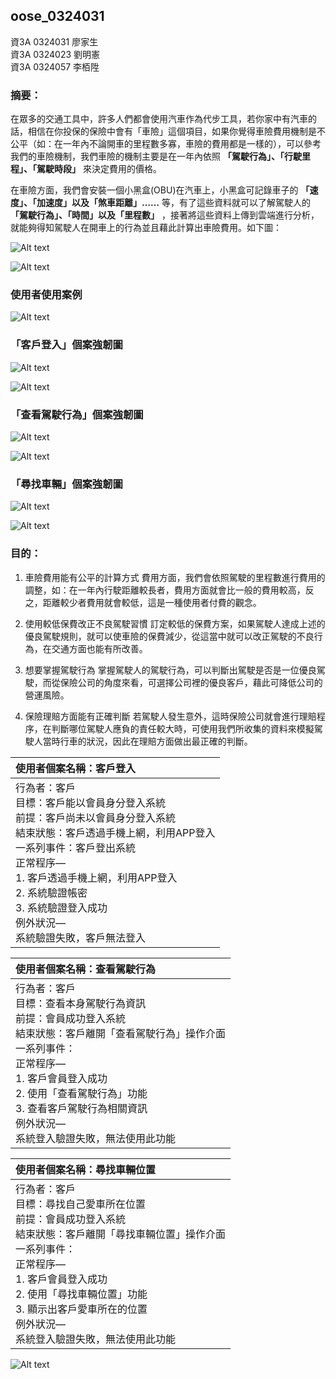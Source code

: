## oose_0324031
資3A 0324031 廖家生<br>
資3A 0324023 劉明憲<br>
資3A 0324057 李栢陞<br>
### 摘要：
在眾多的交通工具中，許多人們都會使用汽車作為代步工具，若你家中有汽車的話，相信在你投保的保險中會有「車險」這個項目，如果你覺得車險費用機制是不公平（如：在一年內不論開車的里程數多寡，車險的費用都是一樣的），可以參考我們的車險機制，我們車險的機制主要是在一年內依照 **「駕駛行為」、「行駛里程」、「駕駛時段」** 來決定費用的價格。

在車險方面，我們會安裝一個小黑盒(OBU)在汽車上，小黑盒可記錄車子的 **「速度」、「加速度」以及「煞車距離」……** 等，有了這些資料就可以了解駕駛人的 **「駕駛行為」、「時間」以及「里程數」** ，接著將這些資料上傳到雲端進行分析，就能夠得知駕駛人在開車上的行為並且藉此計算出車險費用。如下圖：

![Alt text](/operation.jpg "運作流程")

![Alt text](/系統介面.jpg "系統介面")

### 使用者使用案例<br>
![Alt text](/userUseCase.png "使用者使用案例")

### 「客戶登入」個案強韌圖<br>
![Alt text](/clientRA.png "客戶使用個案強韌圖")

![Alt text](/clientAD.jpg "客戶登入活動圖")

### 「查看駕駛行為」個案強韌圖<br>
![Alt text](/driverRA.png "駕駛使用個案強韌圖")

![Alt text](/driverAD.jpg "駕駛使用個案活動圖")

### 「尋找車輛」個案強韌圖<br>
![Alt text](/findCarRA.png "尋找車輛使用個案強韌圖")

![Alt text](/findCarAD.jpg "尋找車輛使用個案活動圖")

### 目的：

1. 車險費用能有公平的計算方式
    費用方面，我們會依照駕駛的里程數進行費用的調整，如：在一年內行駛距離較長者，費用方面就會比一般的費用較高，反之，距離較少者費用就會較低，這是一種使用者付費的觀念。

2. 使用較低保費改正不良駕駛習慣
    訂定較低的保費方案，如果駕駛人達成上述的優良駕駛規則，就可以使車險的保費減少，從這當中就可以改正駕駛的不良行為，在交通方面也能有所改善。  

3. 想要掌握駕駛行為
    掌握駕駛人的駕駛行為，可以判斷出駕駛是否是一位優良駕駛，而從保險公司的角度來看，可選擇公司裡的優良客戶，藉此可降低公司的營運風險。

4. 保險理賠方面能有正確判斷
    若駕駛人發生意外，這時保險公司就會進行理賠程序，在判斷哪位駕駛人應負的責任較大時，可使用我們所收集的資料來模擬駕駛人當時行車的狀況，因此在理賠方面做出最正確的判斷。

| 使用者個案名稱：客戶登入|
| :----------------------------|
| 行為者：客戶<br>目標：客戶能以會員身分登入系統<br>前提：客戶尚未以會員身分登入系統<br>結束狀態：客戶透過手機上網，利用APP登入<br>一系列事件：客戶登出系統<br>正常程序—<br>1. 	客戶透過手機上網，利用APP登入<br>2. 	系統驗證帳密<br>3. 	系統驗證登入成功<br>例外狀況—<br>系統驗證失敗，客戶無法登入|

|使用者個案名稱：查看駕駛行為|
|:-------------------------|
| 行為者：客戶<br>目標：查看本身駕駛行為資訊<br>前提：會員成功登入系統<br>結束狀態：客戶離開「查看駕駛行為」操作介面<br>一系列事件：<br>正常程序—<br>1. 	客戶會員登入成功<br>2. 	使用「查看駕駛行為」功能<br>3. 	查看客戶駕駛行為相關資訊<br>例外狀況—<br>系統登入驗證失敗，無法使用此功能|

|使用者個案名稱：尋找車輛位置|
|:----------------------|
| 行為者：客戶<br>目標：尋找自己愛車所在位置<br>前提：會員成功登入系統<br>結束狀態：客戶離開「尋找車輛位置」操作介面<br>一系列事件：<br>正常程序—<br>1. 	客戶會員登入成功<br>2. 	使用「尋找車輛位置」功能<br>3. 	顯示出客戶愛車所在的位置<br>例外狀況—<br>系統登入驗證失敗，無法使用此功能|
![Alt text](/循序圖.jpg)
